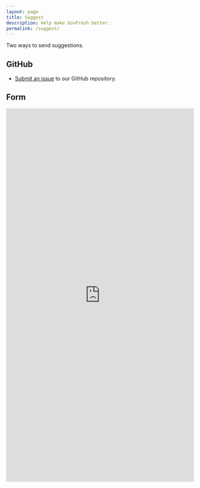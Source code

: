 ```yaml
---
layout: page
title: Suggest
description: Help make GovFresh better.
permalink: /suggest/
---
```


Two ways to send suggestions.

## GitHub

* [Submit an issue](https://github.com/govfresh/govfresh.github.io/issues/new/choose) to our GitHub repository. 

## Form

<iframe src="https://docs.google.com/forms/d/e/1FAIpQLScA87ag0CuNsJiYRiP_RkYCnVYHPGpzYXda0bgEjKFF6S3Klg/viewform?embedded=true" width="100%" height="1000" frameborder="0" marginheight="0" marginwidth="0">Loading…</iframe>